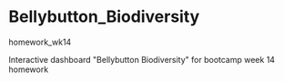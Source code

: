 # Bellybutton_Biodiversity
homework_wk14

Interactive dashboard "Bellybutton Biodiversity" for bootcamp week 14 homework

